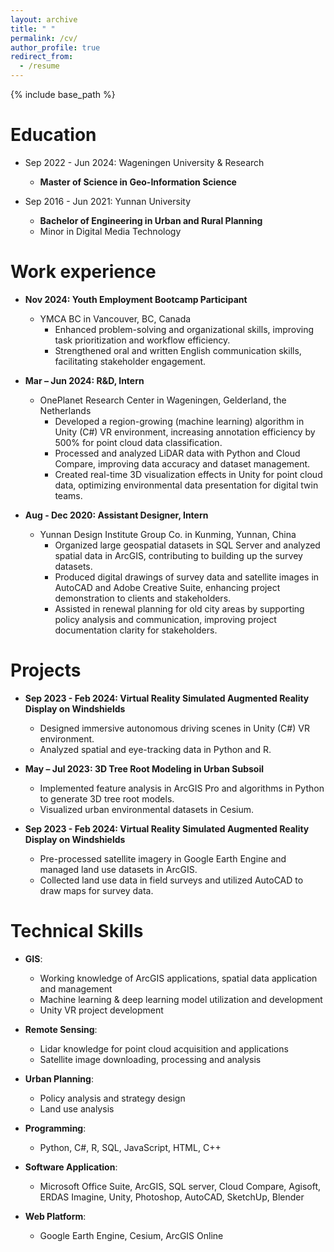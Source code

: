 ```yaml
---
layout: archive
title: " "
permalink: /cv/
author_profile: true
redirect_from:
  - /resume
---
```

{% include base_path %}

Education
=========

* Sep 2022 - Jun 2024: Wageningen University & Research

  * **Master of Science in Geo-Information Science**
* Sep 2016 - Jun 2021: Yunnan University

  * **Bachelor of Engineering in Urban and Rural Planning**
  * Minor in Digital Media Technology

Work experience
===============

* **Nov 2024: Youth Employment Bootcamp Participant**

  * YMCA BC in Vancouver, BC, Canada
    * Enhanced problem-solving and organizational skills, improving task prioritization and workflow efficiency.
    * Strengthened oral and written English communication skills, facilitating stakeholder engagement.
* **Mar – Jun 2024: R&D, Intern**

  * OnePlanet Research Center in Wageningen, Gelderland, the Netherlands
    * Developed a region-growing (machine learning) algorithm in Unity (C#) VR environment, increasing annotation efficiency by 500% for point cloud data classification.
    * Processed and analyzed LiDAR data with Python and Cloud Compare, improving data accuracy and dataset management.
    * Created real-time 3D visualization effects in Unity for point cloud data, optimizing environmental data presentation for digital twin teams.
* **Aug - Dec 2020: Assistant Designer, Intern**

  * Yunnan Design Institute Group Co. in Kunming, Yunnan, China
    * Organized large geospatial datasets in SQL Server and analyzed spatial data in ArcGIS, contributing to building up the survey datasets.
    * Produced digital drawings of survey data and satellite images in AutoCAD and Adobe Creative Suite, enhancing project demonstration to clients and stakeholders.
    * Assisted in renewal planning for old city areas by supporting policy analysis and communication, improving project documentation clarity for stakeholders.

Projects
========

* **Sep 2023 - Feb 2024: Virtual Reality Simulated Augmented Reality Display on Windshields**

  * Designed immersive autonomous driving scenes in Unity (C#) VR environment.
  * Analyzed spatial and eye-tracking data in Python and R.
* **May – Jul 2023: 3D Tree Root Modeling in Urban Subsoil**

  * Implemented feature analysis in ArcGIS Pro and algorithms in Python to generate 3D tree root models.
  * Visualized urban environmental datasets in Cesium.
* **Sep 2023 - Feb 2024: Virtual Reality Simulated Augmented Reality Display on Windshields**

  * Pre-processed satellite imagery in Google Earth Engine and managed land use datasets in ArcGIS.
  * Collected land use data in field surveys and utilized AutoCAD to draw maps for survey data.

Technical Skills
================

* **GIS**:

  * Working knowledge of ArcGIS applications, spatial data application and management
  * Machine learning & deep learning model utilization and development
  * Unity VR project development
* **Remote Sensing**:

  * Lidar knowledge for point cloud acquisition and applications
  * Satellite image downloading, processing and analysis
* **Urban Planning**:

  * Policy analysis and strategy design
  * Land use analysis
* **Programming**:

  * Python, C#, R, SQL, JavaScript, HTML, C++
* **Software Application**:

  * Microsoft Office Suite, ArcGIS, SQL server, Cloud Compare, Agisoft, ERDAS Imagine, Unity, Photoshop, AutoCAD, SketchUp, Blender
* **Web Platform**:

  * Google Earth Engine, Cesium, ArcGIS Online
